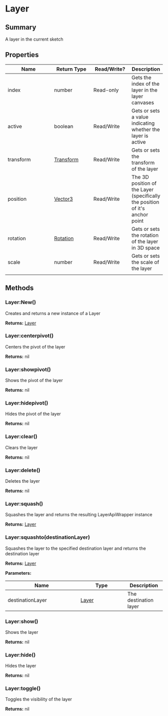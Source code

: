
# Layer

## Summary

A layer in the current sketch


## Properties

<table>
<thead><tr><th width="225">Name</th><th width="160">Return Type</th><th width="120">Read/Write?</th><th>Description</th></tr></thead>
<tbody>
<tr><td>index</td><td>number</td><td>Read-only</td><td>Gets the index of the layer in the layer canvases</td></tr>
<tr><td>active</td><td>boolean</td><td>Read/Write</td><td>Gets or sets a value indicating whether the layer is active</td></tr>
<tr><td>transform</td><td><a href="transform.md">Transform</a></td><td>Read/Write</td><td>Gets or sets the transform of the layer</td></tr>
<tr><td>position</td><td><a href="vector3.md">Vector3</a></td><td>Read/Write</td><td>The 3D position of the Layer (specifically the position of it's anchor point</td></tr>
<tr><td>rotation</td><td><a href="rotation.md">Rotation</a></td><td>Read/Write</td><td>Gets or sets the rotation of the layer in 3D space</td></tr>
<tr><td>scale</td><td>number</td><td>Read/Write</td><td>Gets or sets the scale of the layer</td></tr>
<tr><td></td><td></td><td></td></tr></tbody></table>




## Methods


### Layer:New()

Creates and returns a new instance of a Layer

**Returns:** <a href="layer.md">Layer</a>






### Layer:centerpivot()

Centers the pivot of the layer

**Returns:** nil






### Layer:showpivot()

Shows the pivot of the layer

**Returns:** nil






### Layer:hidepivot()

Hides the pivot of the layer

**Returns:** nil






### Layer:clear()

Clears the layer

**Returns:** nil






### Layer:delete()

Deletes the layer

**Returns:** nil






### Layer:squash()

Squashes the layer and returns the resulting LayerApiWrapper instance

**Returns:** <a href="layer.md">Layer</a>






### Layer:squashto(destinationLayer)

Squashes the layer to the specified destination layer and returns the destination layer

**Returns:** <a href="layer.md">Layer</a>


**Parameters:**

<table data-full-width="false">
<thead><tr><th width="217">Name</th><th width="134">Type</th><th>Description</th></tr></thead>
<tbody><tr><td>destinationLayer</td><td><a href="layer.md">Layer</a></td><td>The destination layer</td></tr></tbody></table>






### Layer:show()

Shows the layer

**Returns:** nil






### Layer:hide()

Hides the layer

**Returns:** nil






### Layer:toggle()

Toggles the visibility of the layer

**Returns:** nil






